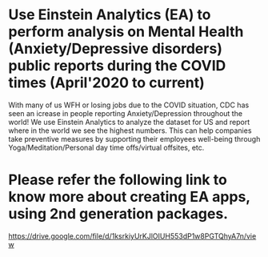 
# Use Einstein Analytics (EA) to perform analysis on Mental Health (Anxiety/Depressive disorders) public reports during the COVID times (April'2020 to current)

With many of us WFH or losing jobs due to the COVID situation, CDC has seen an icrease in people reporting Anxiety/Depression throughout the world! We use Einstein Analytics to analyze the dataset for US and report where in the world we see the highest numbers. This can help companies take preventive measures by supporting their employees well-being through Yoga/Meditation/Personal day time offs/virtual offsites, etc.

# Please refer the following link to know more about creating EA apps, using 2nd generation packages.

https://drive.google.com/file/d/1ksrkiyUrKJlOIUH553dP1w8PGTQhyA7n/view
